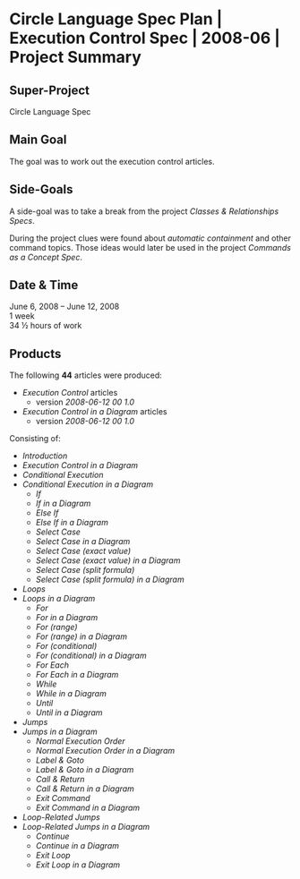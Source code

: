 ﻿Circle Language Spec Plan | Execution Control Spec | 2008-06 | Project Summary
=============================================================================


Super-Project
--------------

Circle Language Spec


Main Goal
---------

The goal was to work out the execution control articles.


Side-Goals
----------

A side-goal was to take a break from the project *Classes & Relationships Specs*.

During the project clues were found about *automatic containment* and other command topics. Those ideas would later be used in the project *Commands as a Concept Spec*. 


Date & Time
-----------

June 6, 2008 – June 12, 2008  
1 week  
34 ½ hours of work


Products
--------

The following __44__ articles were produced:

- *Execution Control*  articles
    - version  *2008-06-12 00  1.0*
- *Execution Control in a Diagram*  articles
    - version  *2008-06-12 00  1.0*

Consisting of:

- *Introduction*
- *Execution Control in a Diagram*
- *Conditional Execution*
- *Conditional Execution in a Diagram*
    - *If*
    - *If in a Diagram*
    - *Else If*
    - *Else If in a Diagram*
    - *Select Case*
    - *Select Case in a Diagram*
    - *Select Case (exact value)*
    - *Select Case (exact value) in a Diagram*
    - *Select Case (split formula)*
    - *Select Case (split formula) in a Diagram*
- *Loops*
- *Loops in a Diagram*
    - *For*
    - *For in a Diagram*
    - *For (range)*
    - *For (range) in a Diagram*
    - *For (conditional)*
    - *For (conditional) in a Diagram*
    - *For Each*
    - *For Each in a Diagram*
    - *While*
    - *While in a Diagram*
    - *Until*
    - *Until in a Diagram*
- *Jumps*
- *Jumps in a Diagram*
    - *Normal Execution Order*
    - *Normal Execution Order in a Diagram*
    - *Label & Goto*
    - *Label & Goto in a Diagram*
    - *Call & Return*
    - *Call & Return in a Diagram*
    - *Exit Command*
    - *Exit Command in a Diagram*
- *Loop-Related Jumps*
- *Loop-Related Jumps in a Diagram*
    - *Continue*
    - *Continue in a Diagram*
    - *Exit Loop*
    - *Exit Loop in a Diagram*
